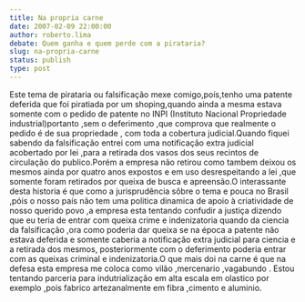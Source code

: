 ```yaml
---
title: Na propria carne
date: 2007-02-09 22:00:00
author: roberto.lima
debate: Quem ganha e quem perde com a pirataria?
slug: na-propria-carne
status: publish 
type: post
---
```


Este tema de pirataria ou falsificação mexe comigo,poís,tenho uma patente deferida que foi piratiada por um shoping,quando ainda a mesma estava somente com o pedido de patente no INPI (Instituto Nacional Propriedade industrial)portanto ,sem o deferimento ,que comprova que realmente o pedido é de sua propriedade , com toda a cobertura judicial.Quando fiquei sabendo da falsificação entrei com uma notificação extra judicial acobertado por lei ,para a retirada dos vasos dos seus recintos de circulação do publico.Porém a empresa não retirou como tambem deixou os mesmos ainda por quatro anos expostos e em uso desrespeitando a lei ,que somente foram retirados por queixa de busca e apreensão.O interassante desta historia é que como a jurisprudência sôbre o tema e pouca no Brasil ,póis o nosso país não tem uma politica dinamica de apoio à criatividade de nosso querido povo ,a empresa esta tentando confudir a justiça dizendo que eu teria de entrar com queixa crime e indenizatoria quando da ciencia da falsificação ,ora como poderia dar queixa se na época a patente não estava deferida e somente caberia a notificação extra judicial para ciencia e a retirada dos mesmos, posteriormente com o deferimento poderia entrar com as queixas criminal e indenizatoria.O que mais doi na carne é que na defesa esta empresa me coloca como vilão ,mercenario ,vagabundo . Estou tentando parceria para indutrialização em alta escala em olastico por exemplo ,pois fabrico artezanalmente em fibra ,cimento e aluminio.
